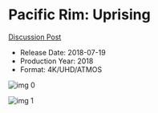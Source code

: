 # Pacific Rim: Uprising

[Discussion Post](https://www.avsforum.com/threads/bass-eq-for-filtered-movies.2995212/post-56734568)

* Release Date: 2018-07-19
* Production Year: 2018
* Format: 4K/UHD/ATMOS

![img 0](https://i.imgur.com/23d8Ohk.jpg)

![img 1](https://i.imgur.com/c3Hvg8z.jpg)

